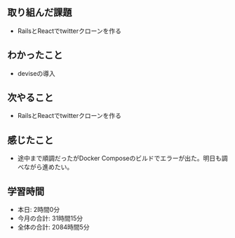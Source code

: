## 取り組んだ課題
- RailsとReactでtwitterクローンを作る
## わかったこと
- deviseの導入
## 次やること
- RailsとReactでtwitterクローンを作る
## 感じたこと
- 途中まで順調だったがDocker Composeのビルドでエラーが出た。明日も調べながら進めたい。
## 学習時間
- 本日: 2時間0分
- 今月の合計: 31時間15分
- 全体の合計: 2084時間5分
